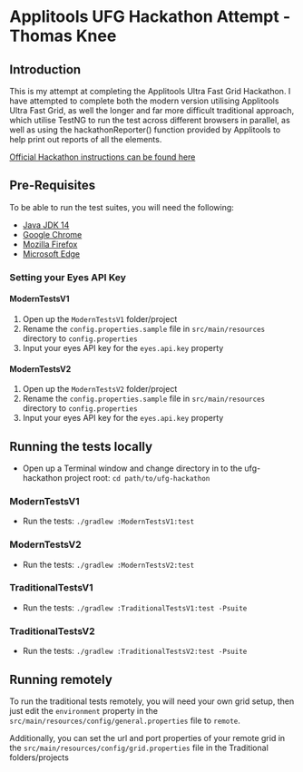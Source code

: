 # Applitools UFG Hackathon Attempt - Thomas Knee

## Introduction
This is my attempt at completing the Applitools Ultra Fast Grid Hackathon.
I have attempted to complete both the modern version utilising Applitools Ultra Fast Grid, 
as well the longer and far more difficult traditional approach, 
which utilise TestNG to run the test across different browsers in parallel,
 as well as using the hackathonReporter() function provided by Applitools to help print out reports of all the elements.
 
 [Official Hackathon instructions can be found here](https://applitools.com/cross-browser-testing-hackathon-v20-1-instructions)
 
## Pre-Requisites

To be able to run the test suites, you will need the following:

* [Java JDK 14](https://www.oracle.com/java/technologies/javase-jdk14-downloads.html)
* [Google Chrome](https://www.google.com/chrome/)
* [Mozilla Firefox](https://www.mozilla.org/en-GB/firefox/new/)
* [Microsoft Edge](https://www.microsoft.com/en-us/edge)

### Setting your Eyes API Key
#### ModernTestsV1
1. Open up the `ModernTestsV1` folder/project
2. Rename the `config.properties.sample` file in `src/main/resources` directory to `config.properties`
3. Input your eyes API key for the `eyes.api.key` property

#### ModernTestsV2
1. Open up the `ModernTestsV2` folder/project
2. Rename the `config.properties.sample` file in `src/main/resources` directory to `config.properties`
3. Input your eyes API key for the `eyes.api.key` property

## Running the tests locally
- Open up a Terminal window and change directory in to the ufg-hackathon project root: ```cd path/to/ufg-hackathon```

### ModernTestsV1
- Run the tests: ```./gradlew :ModernTestsV1:test```

### ModernTestsV2
- Run the tests: ```./gradlew :ModernTestsV2:test```

### TraditionalTestsV1
- Run the tests: ```./gradlew :TraditionalTestsV1:test -Psuite```

### TraditionalTestsV2
- Run the tests: ```./gradlew :TraditionalTestsV2:test -Psuite```

## Running remotely
To run the traditional tests remotely, you will need your own grid setup, then just edit the `environment` property in the `src/main/resources/config/general.properties` file to `remote`.

Additionally, you can set the url and port properties of your remote grid in the `src/main/resources/config/grid.properties` file in the Traditional folders/projects 